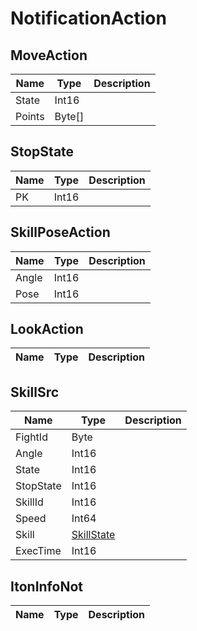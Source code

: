 # NotificationAction

## MoveAction

|Name|Type|Description|
|---|---|---|
|State|Int16||
|Points|Byte[]||


## StopState

|Name|Type|Description|
|---|---|---|
|PK|Int16||


## SkillPoseAction

|Name|Type|Description|
|---|---|---|
|Angle|Int16||
|Pose|Int16||


## LookAction

|Name|Type|Description|
|---|---|---|


## SkillSrc

|Name|Type|Description|
|---|---|---|
|FightId|Byte||
|Angle|Int16||
|State|Int16||
|StopState|Int16||
|SkillId|Int16||
|Speed|Int64||
|Skill|[SkillState](./SkillState.md)||
|ExecTime|Int16||


## ItonInfoNot

|Name|Type|Description|
|---|---|---|


